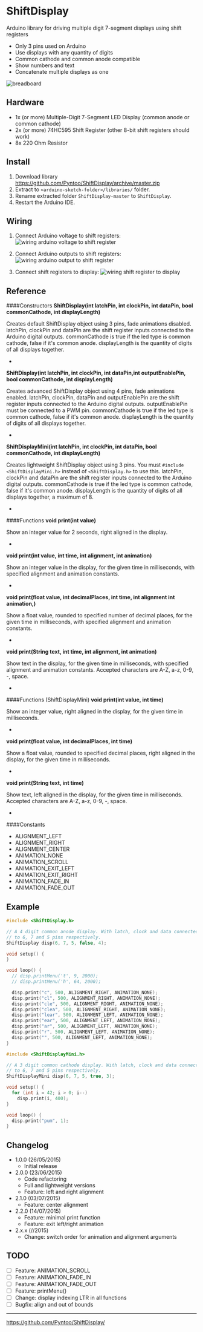 # ShiftDisplay
Arduino library for driving multiple digit 7-segment displays using shift registers

- Only 3 pins used on Arduino
- Use displays with any quantity of digits
- Common cathode and common anode compatible
- Show numbers and text
- Concatenate multiple displays as one

![breadboard](https://raw.githubusercontent.com/Pyntoo/ShiftDisplay/master/extra/photo.jpg)

## Hardware
- 1x (or more) Multiple-Digit 7-Segment LED Display (common anode or common cathode)
- 2x (or more) 74HC595 Shift Register (other 8-bit shift registers should work)
- 8x 220 Ohm Resistor

## Install
1. Download library https://github.com/Pyntoo/ShiftDisplay/archive/master.zip
2. Extract to `<arduino-sketch-folder>/libraries/` folder.
3. Rename extracted folder `ShiftDisplay-master` to `ShiftDisplay`.
4. Restart the Arduino IDE.

## Wiring
1. Connect Arduino voltage to shift registers:
![wiring arduino voltage to shift register](https://raw.githubusercontent.com/Pyntoo/ShiftDisplay/master/extra/arduino1_to_shift.png)

2. Connect Arduino outputs to shift registers:
![wiring arduino output to shift register](https://raw.githubusercontent.com/Pyntoo/ShiftDisplay/master/extra/arduino2_to_shift.png)

3. Connect shift registers to display:
![wiring shift register to display](https://raw.githubusercontent.com/Pyntoo/ShiftDisplay/master/extra/shift_to_display.png)

## Reference
####Constructors
**ShiftDisplay(int latchPin, int clockPin, int dataPin, bool commonCathode, int displayLength)**

Creates default ShiftDisplay object using 3 pins, fade animations disabled.
latchPin, clockPin and dataPin are the shift register inputs connected to the Arduino digital outputs.
commonCathode is true if the led type is common cathode, false if it's common anode.
displayLength is the quantity of digits of all displays together.

-
**ShiftDisplay(int latchPin, int clockPin, int dataPin,int outputEnablePin, bool commonCathode, int displayLength)**

Creates advanced ShiftDisplay object using 4 pins, fade animations enabled.
latchPin, clockPin, dataPin and outputEnablePin are the shift register inputs connected to the Arduino digital outputs. outputEnablePin must be connected to a PWM pin.
commonCathode is true if the led type is common cathode, false if it's common anode.
displayLength is the quantity of digits of all displays together.

-
**ShiftDisplayMini(int latchPin, int clockPin, int dataPin, bool commonCathode, int displayLength)**

Creates lightweight ShiftDisplay object using 3 pins.
You must `#include <ShiftDisplayMini.h>` instead of `<ShiftDisplay.h>` to use this.
latchPin, clockPin and dataPin are the shift register inputs connected to the Arduino digital outputs.
commonCathode is true if the led type is common cathode, false if it's common anode.
displayLength is the quantity of digits of all displays together, a maximum of 8.

-
####Functions
**void print(int value)**

Show an integer value for 2 seconds, right aligned in the display.

-
**void print(int value, int time, int alignment, int animation)**

Show an integer value in the display, for the given time in milliseconds, with specified alignment and animation constants.

-
**void print(float value, int decimalPlaces, int time, int alignment int animation,)**

Show a float value, rounded to specified number of decimal places, for the given time in milliseconds, with specified alignment and animation constants.

-
**void print(String text, int time, int alignment, int animation)**

Show text in the display, for the given time in milliseconds, with specified alignment and animation constants.
Accepted characters are A-Z, a-z, 0-9, -, space.

-
####Functions (ShiftDisplayMini)
**void print(int value, int time)**

Show an integer value, right aligned in the display, for the given time in milliseconds.

-
**void print(float value, int decimalPlaces, int time)**

Show a float value, rounded to specified decimal places, right aligned in the display, for the given time in milliseconds.

-
**void print(String text, int time)**

Show text, left aligned in the display, for the given time in milliseconds.
Accepted characters are A-Z, a-z, 0-9, -, space.

-
####Constants
- ALIGNMENT_LEFT
- ALIGNMENT_RIGHT
- ALIGNMENT_CENTER
- ANIMATION_NONE
- ANIMATION_SCROLL
- ANIMATION_EXIT_LEFT
- ANIMATION_EXIT_RIGHT
- ANIMATION_FADE_IN
- ANIMATION_FADE_OUT


## Example
```c
#include <ShiftDisplay.h>

// A 4 digit common anode display. With latch, clock and data connected
// to 6, 7 and 5 pins respectively.
ShiftDisplay disp(6, 7, 5, false, 4);

void setup() {
}

void loop() {
  // disp.printMenu('t', 9, 2000);
  // disp.printMenu('h', 64, 2000);

  disp.print("c", 500, ALIGNMENT_RIGHT, ANIMATION_NONE);
  disp.print("cl", 500, ALIGNMENT_RIGHT, ANIMATION_NONE);
  disp.print("cle", 500, ALIGNMENT_RIGHT, ANIMATION_NONE);
  disp.print("clea", 500, ALIGNMENT_RIGHT, ANIMATION_NONE);
  disp.print("lear", 500, ALIGNMENT_LEFT, ANIMATION_NONE);
  disp.print("ear", 500, ALIGNMENT_LEFT, ANIMATION_NONE);
  disp.print("ar", 500, ALIGNMENT_LEFT, ANIMATION_NONE);
  disp.print("r", 500, ALIGNMENT_LEFT, ANIMATION_NONE);
  disp.print("", 500, ALIGNMENT_LEFT, ANIMATION_NONE);
}
```

```c
#include <ShiftDisplayMini.h>

// A 3 digit common cathode display. With latch, clock and data connected
// to 6, 7 and 5 pins respectively.
ShiftDisplayMini disp(6, 7, 5, true, 3);

void setup() {
  for (int i = 42; i > 0; i--)
    disp.print(i, 400);
}

void loop() {
  disp.print("pum", 1);
}
```

## Changelog
- 1.0.0 (26/05/2015)
  - Initial release
- 2.0.0 (23/06/2015)
  - Code refactoring
  - Full and lightweight versions
  - Feature: left and right alignment
- 2.1.0 (03/07/2015)
  - Feature: center alignment
- 2.2.0 (14/07/2015)
  - Feature: minimal print function
  - Feature: exit left/right animation
- 2.x.x (//2015)
  - Change: switch order for animation and alignment arguments

## TODO
- [ ] Feature: ANIMATION_SCROLL
- [ ] Feature: ANIMATION_FADE_IN
- [ ] Feature: ANIMATION_FADE_OUT
- [ ] Feature: printMenu()
- [ ] Change: display indexing LTR in all functions
- [ ] Bugfix: align and out of bounds

---

https://github.com/Pyntoo/ShiftDisplay/
